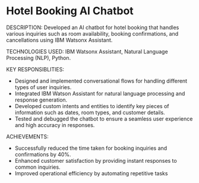 # Hotel Booking AI Chatbot
DESCRIPTION:
Developed an AI chatbot for hotel booking that handles various inquiries such as room availability, booking confirmations, and cancellations using IBM Watsonx Assistant.

TECHNOLOGIES USED: 
IBM Watsonx Assistant, Natural Language Processing (NLP), Python.

KEY RESPONSIBLITIES:
- Designed and implemented conversational flows for handling different types of user inquiries.
- Integrated IBM Watson Assistant for natural language processing and response generation.
-	Developed custom intents and entities to identify key pieces of information such as dates, room types, and customer details.
- Tested and debugged the chatbot to ensure a seamless user experience and high accuracy in responses.

ACHIEVEMENTS:
- Successfully reduced the time taken for booking inquiries and confirmations by 40%.
- Enhanced customer satisfaction by providing instant responses to common inquiries.
- Improved operational efficiency by automating repetitive tasks

